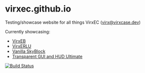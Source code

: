 # virxec.github.io

Testing/showcase website for all things VirxEC (virx@virxcase.dev)

Currently showcasing:

- [VirxEB](https://github.com/virxec/virxeb)
- [VirxERLU](https://github.com/virxec/virxerlu)
- [Vanilla SkyBlock](https://www.curseforge.com/minecraft/worlds/vanilla-skyblock)
- [Transparent GUI and HUD Ultimate](https://www.curseforge.com/minecraft/texture-packs/transparent-gui-ultimate/files)

[![Build Status](https://travis-ci.com/VirxEC/virxec.github.io.svg?branch=master)](https://travis-ci.com/VirxEC/virxec.github.io)

